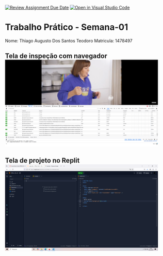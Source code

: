 [![Review Assignment Due Date](https://classroom.github.com/assets/deadline-readme-button-22041afd0340ce965d47ae6ef1cefeee28c7c493a6346c4f15d667ab976d596c.svg)](https://classroom.github.com/a/Ue6hVgM5)
[![Open in Visual Studio Code](https://classroom.github.com/assets/open-in-vscode-2e0aaae1b6195c2367325f4f02e2d04e9abb55f0b24a779b69b11b9e10269abc.svg)](https://classroom.github.com/online_ide?assignment_repo_id=18245313&assignment_repo_type=AssignmentRepo)
# Trabalho Prático - Semana-01

Nome:  Thiago Augusto Dos Santos Teodoro
Matricula: 1478497

## Tela de inspeção com navegador ![alt text](image.png)


## Tela de projeto no Replit ![alt text](image-1.png)

